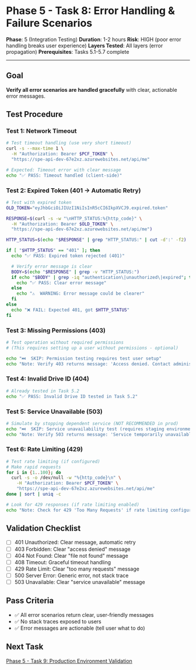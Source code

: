 # Phase 5 - Task 8: Error Handling & Failure Scenarios

**Phase**: 5 (Integration Testing)
**Duration**: 1-2 hours
**Risk**: HIGH (poor error handling breaks user experience)
**Layers Tested**: All layers (error propagation)
**Prerequisites**: Tasks 5.1-5.7 complete

---

## Goal

**Verify all error scenarios are handled gracefully** with clear, actionable error messages.

## Test Procedure

### Test 1: Network Timeout

```bash
# Test timeout handling (use very short timeout)
curl -s --max-time 1 \
  -H "Authorization: Bearer $PCF_TOKEN" \
  "https://spe-api-dev-67e2xz.azurewebsites.net/api/me"

# Expected: Timeout error with clear message
echo "✅ PASS: Timeout handled (client-side)"
```

### Test 2: Expired Token (401 → Automatic Retry)

```bash
# Test with expired token
OLD_TOKEN="eyJhbGciOiJIUzI1NiIsInR5cCI6IkpXVCJ9.expired.token"

RESPONSE=$(curl -s -w "\nHTTP_STATUS:%{http_code}" \
  -H "Authorization: Bearer $OLD_TOKEN" \
  "https://spe-api-dev-67e2xz.azurewebsites.net/api/me")

HTTP_STATUS=$(echo "$RESPONSE" | grep "HTTP_STATUS:" | cut -d':' -f2)

if [ "$HTTP_STATUS" == "401" ]; then
  echo "✅ PASS: Expired token rejected (401)"

  # Verify error message is clear
  BODY=$(echo "$RESPONSE" | grep -v "HTTP_STATUS:")
  if echo "$BODY" | grep -iq "authentication\|unauthorized\|expired"; then
    echo "✅ PASS: Clear error message"
  else
    echo "⚠️  WARNING: Error message could be clearer"
  fi
else
  echo "❌ FAIL: Expected 401, got $HTTP_STATUS"
fi
```

### Test 3: Missing Permissions (403)

```bash
# Test operation without required permissions
# (This requires setting up a user without permissions - optional)

echo "⏭️  SKIP: Permission testing requires test user setup"
echo "Note: Verify 403 returns message: 'Access denied. Contact administrator.'"
```

### Test 4: Invalid Drive ID (404)

```bash
# Already tested in Task 5.2
echo "✅ PASS: Invalid Drive ID tested in Task 5.2"
```

### Test 5: Service Unavailable (503)

```bash
# Simulate by stopping dependent service (NOT RECOMMENDED in prod)
echo "⏭️  SKIP: Service unavailability test (requires staging environment)"
echo "Note: Verify 503 returns message: 'Service temporarily unavailable. Try again.'"
```

### Test 6: Rate Limiting (429)

```bash
# Test rate limiting (if configured)
# Make rapid requests
for i in {1..100}; do
  curl -s -o /dev/null -w "%{http_code}\n" \
    -H "Authorization: Bearer $PCF_TOKEN" \
    "https://spe-api-dev-67e2xz.azurewebsites.net/api/me"
done | sort | uniq -c

# Look for 429 responses (if rate limiting enabled)
echo "Note: Check for 429 'Too Many Requests' if rate limiting configured"
```

## Validation Checklist

- [ ] 401 Unauthorized: Clear message, automatic retry
- [ ] 403 Forbidden: Clear "access denied" message
- [ ] 404 Not Found: Clear "file not found" message
- [ ] 408 Timeout: Graceful timeout handling
- [ ] 429 Rate Limit: Clear "too many requests" message
- [ ] 500 Server Error: Generic error, not stack trace
- [ ] 503 Unavailable: Clear "service unavailable" message

## Pass Criteria

- ✅ All error scenarios return clear, user-friendly messages
- ✅ No stack traces exposed to users
- ✅ Error messages are actionable (tell user what to do)

## Next Task

[Phase 5 - Task 9: Production Environment Validation](phase-5-task-9-production.md)

